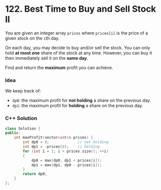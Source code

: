 # 122. Best Time to Buy and Sell Stock II

You are given an integer array `prices` where `prices[i]` is the price of a given stock on the `i`th day.

On each day, you may decide to buy and/or sell the stock. You can only hold **at most one** share of the stock at any time. However, you can buy it then immediately sell it on the **same day**.

Find and return the **maximum** profit you can achieve.

### Idea

We keep track of:
- `dp0`: the maximum profit for **not holding** a share on the previous day.
- `dp1`: the maximum profit for **holding** a share on the previous day.

### C++ Solution

```cpp
class Solution {
public:
    int maxProfit(vector<int>& prices) {
        int dp0 = 0;             // not holding
        int dp1 = -prices[0];    // holding
        for (int i = 1; i < prices.size(); ++i)
        {
            dp0 = max(dp0, dp1 + prices[i]);
            dp1 = max(dp1, dp0 - prices[i]);
        }
        return dp0;
    }
};
```